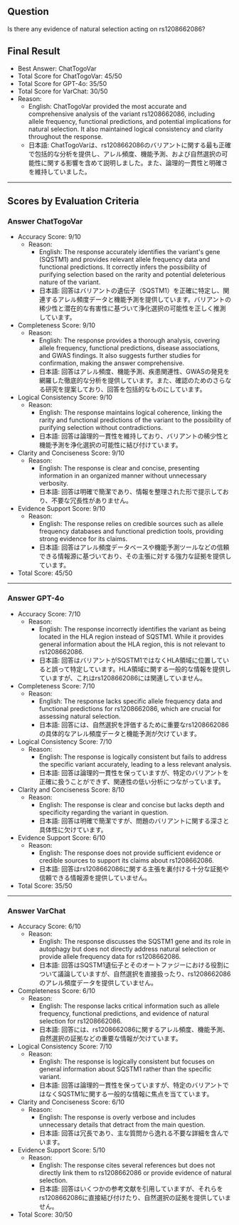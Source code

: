 ## Question

Is there any evidence of natural selection acting on rs1208662086?

## Final Result

- Best Answer: ChatTogoVar
- Total Score for ChatTogoVar: 45/50
- Total Score for GPT-4o: 35/50
- Total Score for VarChat: 30/50
- Reason:
  - English: ChatTogoVar provided the most accurate and comprehensive analysis of the variant rs1208662086, including allele frequency, functional predictions, and potential implications for natural selection. It also maintained logical consistency and clarity throughout the response.
  - 日本語: ChatTogoVarは、rs1208662086のバリアントに関する最も正確で包括的な分析を提供し、アレル頻度、機能予測、および自然選択の可能性に関する影響を含めて説明しました。また、論理的一貫性と明確さを維持していました。

---

## Scores by Evaluation Criteria

### Answer ChatTogoVar
- Accuracy Score: 9/10
  - Reason: 
    - English: The response accurately identifies the variant's gene (SQSTM1) and provides relevant allele frequency data and functional predictions. It correctly infers the possibility of purifying selection based on the rarity and potential deleterious nature of the variant.
    - 日本語: 回答はバリアントの遺伝子（SQSTM1）を正確に特定し、関連するアレル頻度データと機能予測を提供しています。バリアントの稀少性と潜在的な有害性に基づいて浄化選択の可能性を正しく推測しています。
- Completeness Score: 9/10
  - Reason: 
    - English: The response provides a thorough analysis, covering allele frequency, functional predictions, disease associations, and GWAS findings. It also suggests further studies for confirmation, making the answer comprehensive.
    - 日本語: 回答はアレル頻度、機能予測、疾患関連性、GWASの発見を網羅した徹底的な分析を提供しています。また、確認のためのさらなる研究を提案しており、回答を包括的なものにしています。
- Logical Consistency Score: 9/10
  - Reason: 
    - English: The response maintains logical coherence, linking the rarity and functional predictions of the variant to the possibility of purifying selection without contradictions.
    - 日本語: 回答は論理的一貫性を維持しており、バリアントの稀少性と機能予測を浄化選択の可能性に結び付けています。
- Clarity and Conciseness Score: 9/10
  - Reason: 
    - English: The response is clear and concise, presenting information in an organized manner without unnecessary verbosity.
    - 日本語: 回答は明確で簡潔であり、情報を整理された形で提示しており、不要な冗長性がありません。
- Evidence Support Score: 9/10
  - Reason: 
    - English: The response relies on credible sources such as allele frequency databases and functional prediction tools, providing strong evidence for its claims.
    - 日本語: 回答はアレル頻度データベースや機能予測ツールなどの信頼できる情報源に基づいており、その主張に対する強力な証拠を提供しています。
- Total Score: 45/50

---

### Answer GPT-4o
- Accuracy Score: 7/10
  - Reason: 
    - English: The response incorrectly identifies the variant as being located in the HLA region instead of SQSTM1. While it provides general information about the HLA region, this is not relevant to rs1208662086.
    - 日本語: 回答はバリアントがSQSTM1ではなくHLA領域に位置していると誤って特定しています。HLA領域に関する一般的な情報を提供していますが、これはrs1208662086には関連していません。
- Completeness Score: 7/10
  - Reason: 
    - English: The response lacks specific allele frequency data and functional predictions for rs1208662086, which are crucial for assessing natural selection.
    - 日本語: 回答には、自然選択を評価するために重要なrs1208662086の具体的なアレル頻度データと機能予測が欠けています。
- Logical Consistency Score: 7/10
  - Reason: 
    - English: The response is logically consistent but fails to address the specific variant accurately, leading to a less relevant analysis.
    - 日本語: 回答は論理的一貫性を保っていますが、特定のバリアントを正確に扱うことができず、関連性の低い分析につながっています。
- Clarity and Conciseness Score: 8/10
  - Reason: 
    - English: The response is clear and concise but lacks depth and specificity regarding the variant in question.
    - 日本語: 回答は明確で簡潔ですが、問題のバリアントに関する深さと具体性に欠けています。
- Evidence Support Score: 6/10
  - Reason: 
    - English: The response does not provide sufficient evidence or credible sources to support its claims about rs1208662086.
    - 日本語: 回答はrs1208662086に関する主張を裏付ける十分な証拠や信頼できる情報源を提供していません。
- Total Score: 35/50

---

### Answer VarChat
- Accuracy Score: 6/10
  - Reason: 
    - English: The response discusses the SQSTM1 gene and its role in autophagy but does not directly address natural selection or provide allele frequency data for rs1208662086.
    - 日本語: 回答はSQSTM1遺伝子とそのオートファジーにおける役割について議論していますが、自然選択を直接扱ったり、rs1208662086のアレル頻度データを提供していません。
- Completeness Score: 6/10
  - Reason: 
    - English: The response lacks critical information such as allele frequency, functional predictions, and evidence of natural selection for rs1208662086.
    - 日本語: 回答には、rs1208662086に関するアレル頻度、機能予測、自然選択の証拠などの重要な情報が欠けています。
- Logical Consistency Score: 7/10
  - Reason: 
    - English: The response is logically consistent but focuses on general information about SQSTM1 rather than the specific variant.
    - 日本語: 回答は論理的一貫性を保っていますが、特定のバリアントではなくSQSTM1に関する一般的な情報に焦点を当てています。
- Clarity and Conciseness Score: 6/10
  - Reason: 
    - English: The response is overly verbose and includes unnecessary details that detract from the main question.
    - 日本語: 回答は冗長であり、主な質問から逸れる不要な詳細を含んでいます。
- Evidence Support Score: 5/10
  - Reason: 
    - English: The response cites several references but does not directly link them to rs1208662086 or provide evidence of natural selection.
    - 日本語: 回答はいくつかの参考文献を引用していますが、それらをrs1208662086に直接結び付けたり、自然選択の証拠を提供していません。
- Total Score: 30/50